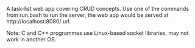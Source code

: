 A task-list web app covering CRUD concepts. Use one of the commands from run.bash to run the server, the web app would be served at http://localhost:8080/ url.

Note: C and C++ programmes use Linux-based socket libraries, may not work in another OS.
